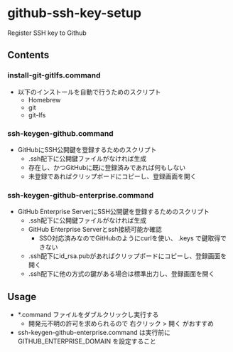 # github-ssh-key-setup
Register SSH key to Github

## Contents
### install-git-gitlfs.command
- 以下のインストールを自動で行うためのスクリプト
  - Homebrew
  - git
  - git-lfs

### ssh-keygen-github.command
- GitHubにSSH公開鍵を登録するためのスクリプト
  - .ssh配下に公開鍵ファイルがなければ生成
  - 存在し、かつGitHubに既に登録済みであれば何もしない
  - 未登録であればクリップボードにコピーし、登録画面を開く

### ssh-keygen-github-enterprise.command
- GitHub Enterprise ServerにSSH公開鍵を登録するためのスクリプト
  - .ssh配下に公開鍵ファイルがなければ生成
  - GitHub Enterprise Serverとssh接続可能か確認
    - SSO対応済みなのでGitHubのようにcurlを使い、 <username>.keys で鍵取得できない
  - .ssh配下にid_rsa.pubがあればクリップボードにコピーし、登録画面を開く
  - .ssh配下に他の方式の鍵がある場合は標準出力し、登録画面を開く

## Usage
- *.command ファイルをダブルクリックし実行する
  - 開発元不明の許可を求められるので 右クリック > 開く がおすすめ
- ssh-keygen-github-enterprise.command は実行前に GITHUB_ENTERPRISE_DOMAIN を設定すること
